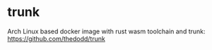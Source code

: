 # trunk
Arch Linux based docker image with rust wasm toolchain and trunk: https://github.com/thedodd/trunk
